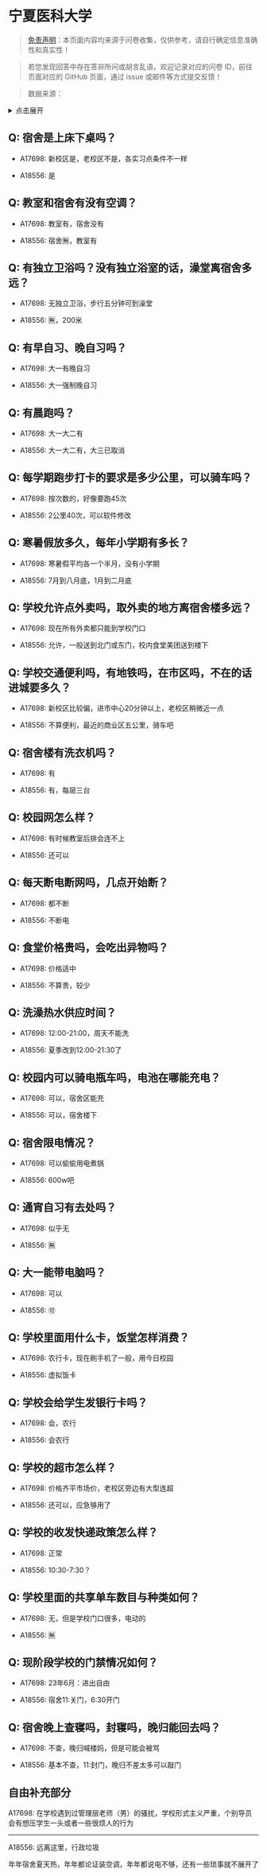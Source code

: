 # 宁夏医科大学

> [免责声明](https://colleges.chat/#_3)：本页面内容均来源于问卷收集，仅供参考，请自行确定信息准确性和真实性！

> 若您发现回答中存在答非所问或胡言乱语，欢迎记录对应的问卷 ID，前往页面对应的 GitHub 页面，通过 issue 或邮件等方式提交反馈！

> 数据来源：

<details><summary>点击展开</summary>
<ul>
<li>A17698: 匿名 (2023 年 06 月)</li>
<li>A18556: 13375578190@sina.cn (2023 年 06 月)</li>
</ul>
</details>

## Q: 宿舍是上床下桌吗？

- A17698: 新校区是，老校区不是，各实习点条件不一样

- A18556: 是

## Q: 教室和宿舍有没有空调？

- A17698: 教室有，宿舍没有

- A18556: 宿舍🈚️，教室有

## Q: 有独立卫浴吗？没有独立浴室的话，澡堂离宿舍多远？

- A17698: 无独立卫浴，步行五分钟可到澡堂

- A18556: 🈚️，200米

## Q: 有早自习、晚自习吗？

- A17698: 大一有晚自习

- A18556: 大一强制晚自习

## Q: 有晨跑吗？

- A17698: 大一大二有

- A18556: 大一大二有，大三已取消

## Q: 每学期跑步打卡的要求是多少公里，可以骑车吗？

- A17698: 按次数的，好像要跑45次

- A18556: 2公里40次，可以软件修改

## Q: 寒暑假放多久，每年小学期有多长？

- A17698: 寒暑假平均各一个半月，没有小学期

- A18556: 7月到八月底，1月到二月底

## Q: 学校允许点外卖吗，取外卖的地方离宿舍楼多远？

- A17698: 现在所有外卖都只能到学校门口

- A18556: 允许，一般送到北门或东门，校内食堂美团送到楼下

## Q: 学校交通便利吗，有地铁吗，在市区吗，不在的话进城要多久？

- A17698: 新校区比较偏，进市中心20分钟以上，老校区稍微近一点

- A18556: 不算便利，最近的商业区五公里，骑车吧

## Q: 宿舍楼有洗衣机吗？

- A17698: 有

- A18556: 有，每层三台

## Q: 校园网怎么样？

- A17698: 有时候教室后排会连不上

- A18556: 还可以

## Q: 每天断电断网吗，几点开始断？

- A17698: 都不断

- A18556: 不断电

## Q: 食堂价格贵吗，会吃出异物吗？

- A17698: 价格适中

- A18556: 不算贵，较少

## Q: 洗澡热水供应时间？

- A17698: 12:00-21:00，周天不能洗

- A18556: 夏季改到12:00-21:30了

## Q: 校园内可以骑电瓶车吗，电池在哪能充电？

- A17698: 可以，宿舍区能充

- A18556: 可以，宿舍楼下

## Q: 宿舍限电情况？

- A17698: 可以偷偷用电煮锅

- A18556: 600w吧

## Q: 通宵自习有去处吗？

- A17698: 似乎无

- A18556: 🈚️

## Q: 大一能带电脑吗？

- A17698: 可以

- A18556: 🉑️

## Q: 学校里面用什么卡，饭堂怎样消费？

- A17698: 农行卡，现在刷手机了一般，用今日校园

- A18556: 虚拟饭卡

## Q: 学校会给学生发银行卡吗？

- A17698: 会，农行

- A18556: 会农行

## Q: 学校的超市怎么样？

- A17698: 价格齐平市场价，老校区旁边有大型连超

- A18556: 还可以，应急够用了

## Q: 学校的收发快递政策怎么样？

- A17698: 正常

- A18556: 10:30-7:30？

## Q: 学校里面的共享单车数目与种类如何？

- A17698: 无，但是学校门口很多，电动的

- A18556: 🈚️

## Q: 现阶段学校的门禁情况如何？

- A17698: 23年6月：进出自由

- A18556: 宿舍11:关门，6:30开门

## Q: 宿舍晚上查寝吗，封寝吗，晚归能回去吗？

- A17698: 不查，晚归喊楼妈，但是可能会被骂

- A18556: 基本不查，11:封门，晚归不差太多可以敲门

## 自由补充部分

A17698: 在学校遇到过管理层老师（男）的骚扰，学校形式主义严重，个别导员会有想压学生一头或者一些很烦人的行为

***

A18556: 远离这里，行政垃圾

年年宿舍夏天热，年年都论证装空调，年年都说电不够，还有一些琐事就不展开了